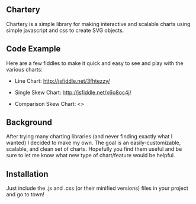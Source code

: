 ## Chartery

Chartery is a simple library for making interactive and scalable charts using simple javascript and css to create SVG objects.

## Code Example

Here are a few fiddles to make it quick and easy to see and play with the various charts:

* Line Chart: <http://jsfiddle.net/3fhtezzy/>

* Single Skew Chart: <http://jsfiddle.net/x6o8oc4j/>

* Comparison Skew Chart: <>

## Background

After trying many charting libraries (and never finding exactly what I wanted) I decided to make my own. The goal is an easily-customizable, scalable, and clean set of charts. Hopefully you find them useful and be sure to let me know what new type of chart/feature would be helpful.

## Installation

Just include the .js and .css (or their minified versions) files in your project and go to town!

